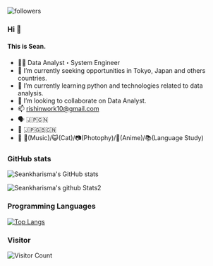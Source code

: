 ![followers](https://img.shields.io/github/followers/Seankharisma.svg?style=social&label=Follow&maxAge=2592000)

### Hi 👋
#### This is Sean.
- 👨‍💻  Data Analyst・System Engineer
- 🔭  I’m currently seeking opportunities in Tokyo, Japan and others countries.
- 🌱  I’m currently learning python and technologies related to data analysis.
- 👯  I’m looking to collaborate on Data Analyst.
- 📫  rishinwork10@gmail.com
- 🗣️  🇯🇵🇨🇳
- 📝  🇯🇵🇬🇧🇨🇳
- 🥳  🎵(Music)/😺(Cat)/📷(Photophy)/🐲(Anime)/📚(Language Study)



<!--
**Seankharisma/Seankharisma** is a ✨ _special_ ✨ repository because its `README.md` (this file) appears on your GitHub profile.

Here are some ideas to get you started:

- 🔭 I’m currently working on ...
- 🌱 I’m currently learning ...
- 👯 I’m looking to collaborate on ...
- 🤔 I’m looking for help with ...
- 💬 Ask me about ...
- 📫 How to reach me: rishinwork10@gmail.com
- 😄 Pronouns: ...
- ⚡ Fun fact: ...
-->

<P><h3>GitHub stats</h3>
  
![Seankharisma's GitHub stats](https://github-readme-stats.vercel.app/api?username=Seankharisma&show_icons=true&theme=tokyonight)

![Seankharisma's github Stats2](https://stats.justsong.cn/api/github?username=Seankharisma&theme=dark)

<P><h3>Programming Languages</h3>

[![Top Langs](https://github-readme-stats.vercel.app/api/top-langs/?username=Seankharisma&langs_count=10)](https://github.com/anuraghazra/github-readme-stats)
  
<P><h3>Visitor</h3>
 
![Visitor Count](https://profile-counter.glitch.me/Seankharisma/count.svg)
  
  
  
  

